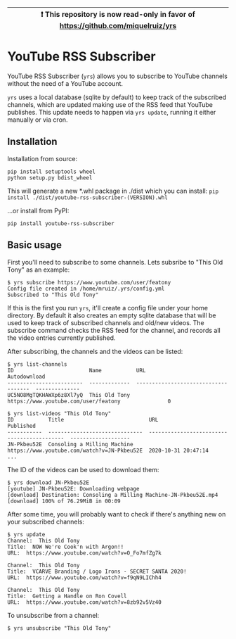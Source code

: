 | :exclamation:  This repository is now read-only in favor of https://github.com/miquelruiz/yrs |
|-----------------------------------------------------------------------------------------------|

# YouTube RSS Subscriber

YouTube RSS Subscriber (`yrs`) allows you to subscribe to YouTube channels without the
need of a YouTube account.

`yrs` uses a local database (sqlite by default) to keep track of the subscribed channels,
which are updated making use of the RSS feed that YouTube publishes. This update needs to
happen via `yrs update`, running it either manually or via cron.


## Installation

Installation from source:

```
pip install setuptools wheel
python setup.py bdist_wheel
```
This will generate a new \*.whl package in ./dist which you can install: `pip install ./dist/youtube-rss-subscriber-(VERSION).whl`


...or install from PyPI:

```
pip install youtube-rss-subscriber
```

## Basic usage

First you'll need to subscribe to some channels. Lets subsribe to "This Old Tony" as an example:
```
$ yrs subscribe https://www.youtube.com/user/featony
Config file created in /home/mruiz/.yrs/config.yml
Subscribed to "This Old Tony"
```

If this is the first you run `yrs`, it'll create a config file under your home directory.
By default it also creates an empty sqlite database that will be used to keep track of subscribed
channels and old/new videos. The subscribe command checks the RSS feed for the channel, and records all
the video entries currently published.

After subscribing, the channels and the videos can be listed:
```
$ yrs list-channels
ID                        Name           URL                                     Autodownload
------------------------  -------------  ------------------------------------  --------------
UC5NO8MgTQKHAWXp6z8Xl7yQ  This Old Tony  https://www.youtube.com/user/featony               0

$ yrs list-videos "This Old Tony"
ID           Title                           URL                                          Published
-----------  ------------------------------  -------------------------------------------  -------------------
JN-Pkbeu52E  Consoling a Milling Machine     https://www.youtube.com/watch?v=JN-Pkbeu52E  2020-10-31 20:47:14
...
```

The ID of the videos can be used to download them:
```
$ yrs download JN-Pkbeu52E
[youtube] JN-Pkbeu52E: Downloading webpage
[download] Destination: Consoling a Milling Machine-JN-Pkbeu52E.mp4
[download] 100% of 76.29MiB in 00:09
```

After some time, you will probably want to check if there's anything new on your subscribed channels:
```
$ yrs update
Channel:  This Old Tony
Title:  NOW We're Cook'n with Argon!!
URL:  https://www.youtube.com/watch?v=O_Fo7mfZg7k

Channel:  This Old Tony
Title:  VCARVE Branding / Logo Irons - SECRET SANTA 2020!
URL:  https://www.youtube.com/watch?v=f9qN9LIChh4

Channel:  This Old Tony
Title:  Getting a Handle on Ron Covell
URL:  https://www.youtube.com/watch?v=8zb92v5Vz40
```

To unsubscribe from a channel:
```
$ yrs unsubscribe "This Old Tony"
```
